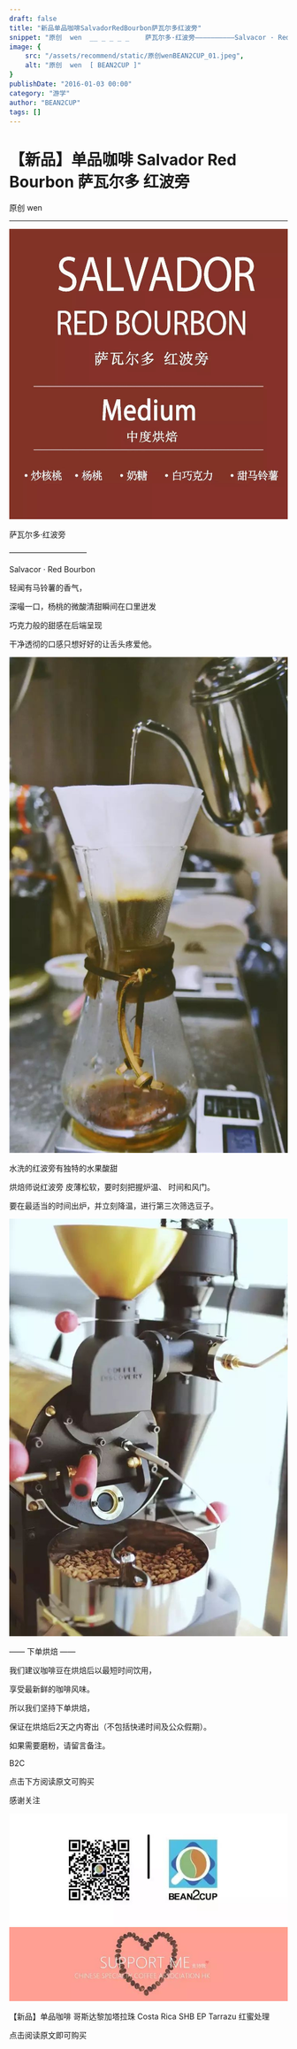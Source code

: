 ```yaml
---
draft: false
title: "新品单品咖啡SalvadorRedBourbon萨瓦尔多红波旁"
snippet: "原创  wen  __ _ _ _ _    萨瓦尔多·红波旁——————————Salvacor · Red Bourbon  "
image: {
    src: "/assets/recommend/static/原创wenBEAN2CUP_01.jpeg",
    alt: "原创  wen  [ BEAN2CUP ]"
}
publishDate: "2016-01-03 00:00"
category: "游学"
author: "BEAN2CUP"
tags: []
---
```


#  【新品】单品咖啡 Salvador Red Bourbon 萨瓦尔多 红波旁

原创  wen

__ _ _ _ _



![](./static/原创wenBEAN2CUP_01.jpeg)

萨瓦尔多·红波旁

——————————

Salvacor · Red Bourbon



轻闻有马铃薯的香气，

深嘬一口，杨桃的微酸清甜瞬间在口里迸发

巧克力般的甜感在后端呈现

干净透彻的口感只想好好的让舌头疼爱他。



![](./static/原创wenBEAN2CUP_02.jpeg)



水洗的红波旁有独特的水果酸甜

烘焙师说红波旁  皮薄松软，要时刻把握炉温、  时间和风门。

要在最适当的时间出炉，并立刻降温，进行第三次筛选豆子。



![](./static/原创wenBEAN2CUP_03.jpeg)

—— 下单烘焙 ——



我们建议咖啡豆在烘焙后以最短时间饮用，

享受最新鲜的咖啡风味。

所以我们坚持下单烘焙，

保证在烘焙后2天之内寄出（不包括快递时间及公众假期）。

如果需要磨粉，请留言备注。



B2C



点击下方阅读原文可购买

感谢关注

![](./static/原创wenBEAN2CUP_04.jpeg)
![](./static/原创wenBEAN2CUP_05.jpeg)

【新品】单品咖啡 哥斯达黎加塔拉珠 Costa Rica SHB EP Tarrazu 红蜜处理

点击阅读原文即可购买
